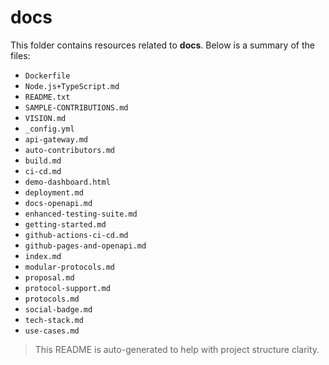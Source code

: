 # docs

This folder contains resources related to **docs**. Below is a summary of the files:

- `Dockerfile`
- `Node.js+TypeScript.md`
- `README.txt`
- `SAMPLE-CONTRIBUTIONS.md`
- `VISION.md`
- `_config.yml`
- `api-gateway.md`
- `auto-contributors.md`
- `build.md`
- `ci-cd.md`
- `demo-dashboard.html`
- `deployment.md`
- `docs-openapi.md`
- `enhanced-testing-suite.md`
- `getting-started.md`
- `github-actions-ci-cd.md`
- `github-pages-and-openapi.md`
- `index.md`
- `modular-protocols.md`
- `proposal.md`
- `protocol-support.md`
- `protocols.md`
- `social-badge.md`
- `tech-stack.md`
- `use-cases.md`

> This README is auto-generated to help with project structure clarity.
